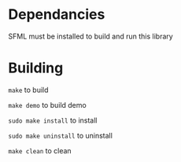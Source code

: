 # Dependancies

SFML must be installed to build and run this library

# Building

`make` to build

`make demo` to build demo

`sudo make install` to install

`sudo make uninstall` to uninstall

`make clean` to clean
